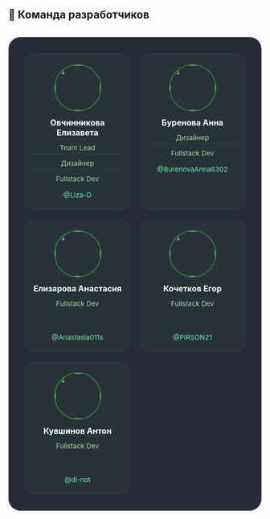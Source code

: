 ## 👥 Команда разработчиков

<div align="center" style="
  background: rgba(16, 20, 36, 0.9);
  border-radius: 24px;
  padding: 2rem;
  margin: 2rem 0;
  border: 1px solid rgba(255,255,255,0.15);
">

<div style="
  display: grid;
  grid-template-columns: repeat(auto-fill, minmax(160px, 1fr));
  gap: 20px;
  width: 100%;
">

<!-- Team Lead -->
<div style="
  background: rgba(46,125,50,0.1);
  border-radius: 18px;
  padding: 20px 15px;
  text-align: center;
  border: 1px solid rgba(46,125,50,0.2);
">
  <img src="https://avatars.githubusercontent.com/u/191477093?v=4" width="90" style="border-radius: 50%; border: 2px solid #2e7d32; margin-bottom: 12px;"/>
  <h3 style="color: #fff; margin: 0 0 8px; font-size: 1rem;">Овчинникова Елизавета</h3>
  <div style="color: #a5d6a7; font-size: 0.85rem; margin-bottom: 12px;">
    <div style="margin: 6px 0; padding: 4px 0; border-bottom: 1px solid rgba(46,125,50,0.3);">Team Lead</div>
    <div style="margin: 6px 0; padding: 4px 0; border-bottom: 1px solid rgba(46,125,50,0.3);">Дизайнер</div>
    <div style="margin: 6px 0; padding: 4px 0;">Fullstack Dev</div>
  </div>
  <a href="https://github.com/Liza-O" style="color: #69f0ae; font-size: 0.85rem; text-decoration: none;">@Liza-O</a>
</div>

<!-- Designer -->
<div style="
  background: rgba(46,125,50,0.1);
  border-radius: 18px;
  padding: 20px 15px;
  text-align: center;
  border: 1px solid rgba(46,125,50,0.2);
">
  <img src="https://avatars.githubusercontent.com/u/191490969?v=4" width="90" style="border-radius: 50%; border: 2px solid #2e7d32; margin-bottom: 12px;"/>
  <h3 style="color: #fff; margin: 0 0 8px; font-size: 1rem;">Буренова Анна</h3>
  <div style="color: #a5d6a7; font-size: 0.85rem; margin-bottom: 12px;">
    <div style="margin: 6px 0; padding: 4px 0; border-bottom: 1px solid rgba(46,125,50,0.3);">Дизайнер</div>
    <div style="margin: 6px 0; padding: 4px 0;">Fullstack Dev</div>
  </div>
  <a href="https://github.com/BurenovaAnna6302" style="color: #69f0ae; font-size: 0.85rem; text-decoration: none;">@BurenovaAnna6302</a>
</div>

<!-- Developer 1 -->
<div style="
  background: rgba(46,125,50,0.1);
  border-radius: 18px;
  padding: 20px 15px;
  text-align: center;
  border: 1px solid rgba(46,125,50,0.2);
">
  <img src="https://avatars.githubusercontent.com/u/166629949?v=4" width="90" style="border-radius: 50%; border: 2px solid #2e7d32; margin-bottom: 12px;"/>
  <h3 style="color: #fff; margin: 0 0 8px; font-size: 1rem;">Елизарова Анастасия</h3>
  <div style="color: #a5d6a7; font-size: 0.85rem; margin-bottom: 12px;">
    <div style="margin: 6px 0; padding: 4px 0; height: 21px;">Fullstack Dev</div>
    <div style="margin: 6px 0; padding: 4px 0; visibility: hidden;">placeholder</div>
  </div>
  <a href="https://github.com/Anastasia011s" style="color: #69f0ae; font-size: 0.85rem; text-decoration: none;">@Anastasia011s</a>
</div>

<!-- Developer 2 -->
<div style="
  background: rgba(46,125,50,0.1);
  border-radius: 18px;
  padding: 20px 15px;
  text-align: center;
  border: 1px solid rgba(46,125,50,0.2);
">
  <img src="https://avatars.githubusercontent.com/u/159873153?v=4" width="90" style="border-radius: 50%; border: 2px solid #2e7d32; margin-bottom: 12px;"/>
  <h3 style="color: #fff; margin: 0 0 8px; font-size: 1rem;">Кочетков Егор</h3>
  <div style="color: #a5d6a7; font-size: 0.85rem; margin-bottom: 12px;">
    <div style="margin: 6px 0; padding: 4px 0; height: 21px;">Fullstack Dev</div>
    <div style="margin: 6px 0; padding: 4px 0; visibility: hidden;">placeholder</div>
  </div>
  <a href="https://github.com/PIRSON21" style="color: #69f0ae; font-size: 0.85rem; text-decoration: none;">@PIRSON21</a>
</div>

<!-- Developer 3 -->
<div style="
  background: rgba(46,125,50,0.1);
  border-radius: 18px;
  padding: 20px 15px;
  text-align: center;
  border: 1px solid rgba(46,125,50,0.2);
">
  <img src="https://avatars.githubusercontent.com/u/160622634?v=4" width="90" style="border-radius: 50%; border: 2px solid #2e7d32; margin-bottom: 12px;"/>
  <h3 style="color: #fff; margin: 0 0 8px; font-size: 1rem;">Кувшинов Антон</h3>
  <div style="color: #a5d6a7; font-size: 0.85rem; margin-bottom: 12px;">
    <div style="margin: 6px 0; padding: 4px 0; height: 21px;">Fullstack Dev</div>
    <div style="margin: 6px 0; padding: 4px 0; visibility: hidden;">placeholder</div>
  </div>
  <a href="https://github.com/di-not" style="color: #69f0ae; font-size: 0.85rem; text-decoration: none;">@di-not</a>
</div>

</div>
</div>
